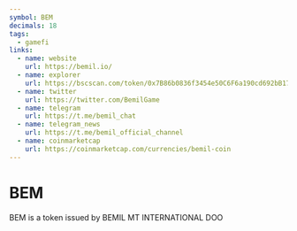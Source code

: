 ```yaml
---
symbol: BEM
decimals: 18
tags:
  - gamefi
links:
  - name: website
    url: https://bemil.io/
  - name: explorer
    url: https://bscscan.com/token/0x7B86b0836f3454e50C6F6a190cd692bB17da1928
  - name: twitter
    url: https://twitter.com/BemilGame
  - name: telegram
    url: https://t.me/bemil_chat
  - name: telegram_news
    url: https://t.me/bemil_official_channel
  - name: coinmarketcap
    url: https://coinmarketcap.com/currencies/bemil-coin
---
```


# BEM

BEM is a token issued by BEMIL MT INTERNATIONAL DOO
